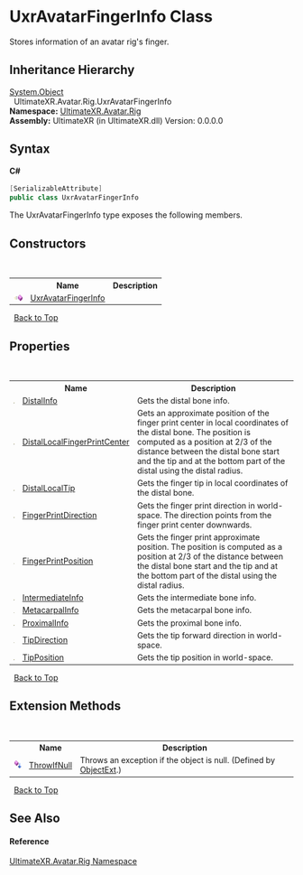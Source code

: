 # UxrAvatarFingerInfo Class
 

Stores information of an avatar rig's finger.


## Inheritance Hierarchy
<a href="https://docs.microsoft.com/dotnet/api/system.object" target="_blank" rel="noopener noreferrer">System.Object</a><br />&nbsp;&nbsp;UltimateXR.Avatar.Rig.UxrAvatarFingerInfo<br />
**Namespace:**&nbsp;<a href="N_UltimateXR_Avatar_Rig">UltimateXR.Avatar.Rig</a><br />**Assembly:**&nbsp;UltimateXR (in UltimateXR.dll) Version: 0.0.0.0

## Syntax

**C#**<br />
``` C#
[SerializableAttribute]
public class UxrAvatarFingerInfo
```

The UxrAvatarFingerInfo type exposes the following members.


## Constructors
&nbsp;<table><tr><th></th><th>Name</th><th>Description</th></tr><tr><td>![Public method](media/pubmethod.gif "Public method")</td><td><a href="M_UltimateXR_Avatar_Rig_UxrAvatarFingerInfo__ctor">UxrAvatarFingerInfo</a></td><td /></tr></table>&nbsp;
<a href="#uxravatarfingerinfo-class">Back to Top</a>

## Properties
&nbsp;<table><tr><th></th><th>Name</th><th>Description</th></tr><tr><td>![Public property](media/pubproperty.gif "Public property")</td><td><a href="P_UltimateXR_Avatar_Rig_UxrAvatarFingerInfo_DistalInfo">DistalInfo</a></td><td>
Gets the distal bone info.</td></tr><tr><td>![Public property](media/pubproperty.gif "Public property")</td><td><a href="P_UltimateXR_Avatar_Rig_UxrAvatarFingerInfo_DistalLocalFingerPrintCenter">DistalLocalFingerPrintCenter</a></td><td>
Gets an approximate position of the finger print center in local coordinates of the distal bone. The position is computed as a position at 2/3 of the distance between the distal bone start and the tip and at the bottom part of the distal using the distal radius.</td></tr><tr><td>![Public property](media/pubproperty.gif "Public property")</td><td><a href="P_UltimateXR_Avatar_Rig_UxrAvatarFingerInfo_DistalLocalTip">DistalLocalTip</a></td><td>
Gets the finger tip in local coordinates of the distal bone.</td></tr><tr><td>![Public property](media/pubproperty.gif "Public property")</td><td><a href="P_UltimateXR_Avatar_Rig_UxrAvatarFingerInfo_FingerPrintDirection">FingerPrintDirection</a></td><td>
Gets the finger print direction in world-space. The direction points from the finger print center downwards.</td></tr><tr><td>![Public property](media/pubproperty.gif "Public property")</td><td><a href="P_UltimateXR_Avatar_Rig_UxrAvatarFingerInfo_FingerPrintPosition">FingerPrintPosition</a></td><td>
Gets the finger print approximate position. The position is computed as a position at 2/3 of the distance between the distal bone start and the tip and at the bottom part of the distal using the distal radius.</td></tr><tr><td>![Public property](media/pubproperty.gif "Public property")</td><td><a href="P_UltimateXR_Avatar_Rig_UxrAvatarFingerInfo_IntermediateInfo">IntermediateInfo</a></td><td>
Gets the intermediate bone info.</td></tr><tr><td>![Public property](media/pubproperty.gif "Public property")</td><td><a href="P_UltimateXR_Avatar_Rig_UxrAvatarFingerInfo_MetacarpalInfo">MetacarpalInfo</a></td><td>
Gets the metacarpal bone info.</td></tr><tr><td>![Public property](media/pubproperty.gif "Public property")</td><td><a href="P_UltimateXR_Avatar_Rig_UxrAvatarFingerInfo_ProximalInfo">ProximalInfo</a></td><td>
Gets the proximal bone info.</td></tr><tr><td>![Public property](media/pubproperty.gif "Public property")</td><td><a href="P_UltimateXR_Avatar_Rig_UxrAvatarFingerInfo_TipDirection">TipDirection</a></td><td>
Gets the tip forward direction in world-space.</td></tr><tr><td>![Public property](media/pubproperty.gif "Public property")</td><td><a href="P_UltimateXR_Avatar_Rig_UxrAvatarFingerInfo_TipPosition">TipPosition</a></td><td>
Gets the tip position in world-space.</td></tr></table>&nbsp;
<a href="#uxravatarfingerinfo-class">Back to Top</a>

## Extension Methods
&nbsp;<table><tr><th></th><th>Name</th><th>Description</th></tr><tr><td>![Public Extension Method](media/pubextension.gif "Public Extension Method")</td><td><a href="M_UltimateXR_Extensions_System_ObjectExt_ThrowIfNull">ThrowIfNull</a></td><td>
Throws an exception if the object is null.
 (Defined by <a href="T_UltimateXR_Extensions_System_ObjectExt">ObjectExt</a>.)</td></tr></table>&nbsp;
<a href="#uxravatarfingerinfo-class">Back to Top</a>

## See Also


#### Reference
<a href="N_UltimateXR_Avatar_Rig">UltimateXR.Avatar.Rig Namespace</a><br />
